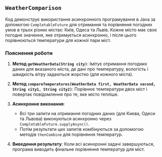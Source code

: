 ## `WeatherComparison`


Код демонструє використання асинхронного програмування в Java за допомогою `CompletableFuture` для отримання та порівняння погодних умов в трьох різних містах: Київ, Одеса та Львів. Кожне місто має своє погодне значення, яке отримується асинхронно, і після цього порівнюються температури для кожної пари міст.

### Пояснення роботи

1. **Метод `getWeatherData(String city)`**: Імітує отримання погодних даних для вказаного міста, де дані про температуру, вологість і швидкість вітру задаються жорстко (для кожного міста).

2. **Метод `compareTemperatures(WeatherData first, WeatherData second, String city1, String city2)`**: Порівнює температури двох міст і повертає повідомлення про те, яке місто тепліше.

3. **Асинхронне виконання**:
    - Всі три запити на отримання погодних даних (для Києва, Одеси та Львова) виконуються асинхронно через `CompletableFuture.supplyAsync()`.
    - Потім результати цих запитів комбінуються за допомогою методів `thenCombine` для порівняння температур.

4. **Виведення результату**: Коли всі асинхронні задачі завершуються, програма виводить фінальне порівняння температур для міст.

